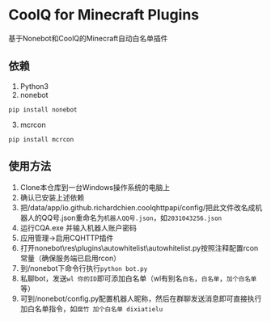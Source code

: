 # CoolQ for Minecraft Plugins
 基于Nonebot和CoolQ的Minecraft自动白名单插件

## 依赖
1. Python3
2. nonebot
```
pip install nonebot
```
3. mcrcon
```
pip install mcrcon
```
## 使用方法
1. Clone本仓库到一台Windows操作系统的电脑上
2. 确认已安装上述依赖
3. 把/data/app/io.github.richardchien.coolqhttpapi/config/把此文件改名成机器人的QQ号.json重命名为`机器人QQ号.json`，如`2031043256.json`
4. 运行CQA.exe 并输入机器人账户密码
5. 应用管理->启用CQHTTP插件
6. 打开nonebot\res\plugins\autowhitelist\autowhitelist.py按照注释配置rcon常量（确保服务端已启用rcon）
7. 到/nonebot下命令行执行`python bot.py`
8. 私聊bot，发送`wl 你的ID`即可添加白名单（wl有别名`白名`，`白名单`，`加个白名单`等）
9. 可到/nonebot/config.py配置机器人昵称，然后在群聊发送消息即可直接执行加白名单指令，如`腐竹 加个白名单 dixiatielu`